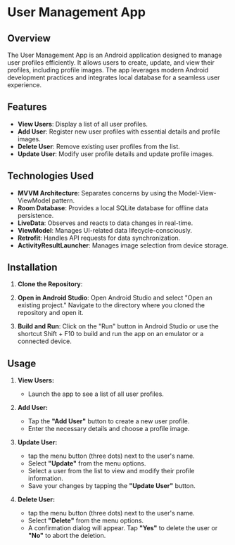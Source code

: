 # User Management App

## Overview

The User Management App is an Android application designed to manage user profiles efficiently. 
It allows users to create, update, and view their profiles, including profile images.
The app leverages modern Android development practices and integrates local database for a seamless user experience.


## Features

- **View Users**: Display a list of all user profiles.
- **Add User**: Register new user profiles with essential details and profile images.
- **Delete User**: Remove existing user profiles from the list.
- **Update User**: Modify user profile details and update profile images.


## Technologies Used

- **MVVM Architecture**: Separates concerns by using the Model-View-ViewModel pattern.
- **Room Database**: Provides a local SQLite database for offline data persistence.
- **LiveData**: Observes and reacts to data changes in real-time.
- **ViewModel**: Manages UI-related data lifecycle-consciously.
- **Retrofit**: Handles API requests for data synchronization.
- **ActivityResultLauncher**: Manages image selection from device storage.


## Installation

1. **Clone the Repository**:

2. **Open in Android Studio**:
   Open Android Studio and select "Open an existing project."
   Navigate to the directory where you cloned the repository and open it.

3. **Build and Run**:
   Click on the "Run" button in Android Studio or use the shortcut Shift + F10 to build and run the app on an emulator or a connected device.

## Usage

1. **View Users:**
    - Launch the app to see a list of all user profiles.

2. **Add User:**
    - Tap the **"Add User"** button to create a new user profile.
    - Enter the necessary details and choose a profile image.

3. **Update User:**
    - tap the menu button (three dots) next to the user's name.
    - Select **"Update"** from the menu options.
    - Select a user from the list to view and modify their profile information.
    - Save your changes by tapping the **"Update User"** button.

4. **Delete User:**
    - tap the menu button (three dots) next to the user's name.
    - Select **"Delete"** from the menu options.
    - A confirmation dialog will appear. Tap **"Yes"** to delete the user or **"No"** to abort the deletion.